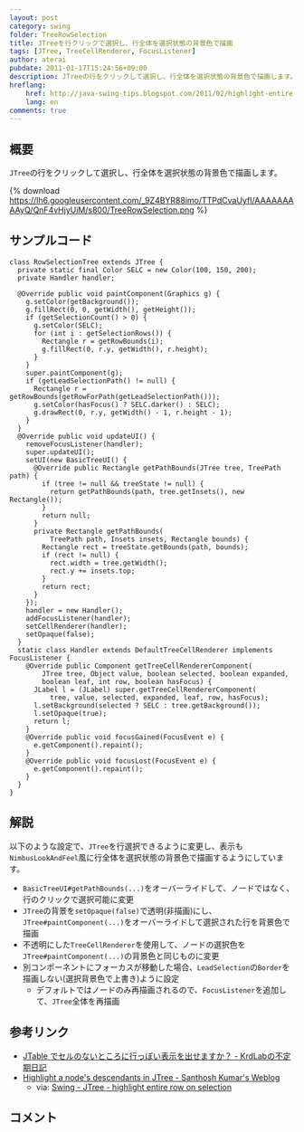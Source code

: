 ```yaml
---
layout: post
category: swing
folder: TreeRowSelection
title: JTreeを行クリックで選択し、行全体を選択状態の背景色で描画
tags: [JTree, TreeCellRenderer, FocusListener]
author: aterai
pubdate: 2011-01-17T15:24:56+09:00
description: JTreeの行をクリックして選択し、行全体を選択状態の背景色で描画します。
hreflang:
    href: http://java-swing-tips.blogspot.com/2011/02/highlight-entire-jtree-row-on-selection.html
    lang: en
comments: true
---
```

## 概要
`JTree`の行をクリックして選択し、行全体を選択状態の背景色で描画します。

{% download https://lh6.googleusercontent.com/_9Z4BYR88imo/TTPdCvaUyfI/AAAAAAAAAyQ/QnF4vHjyUiM/s800/TreeRowSelection.png %}

## サンプルコード
<pre class="prettyprint"><code>class RowSelectionTree extends JTree {
  private static final Color SELC = new Color(100, 150, 200);
  private Handler handler;

  @Override public void paintComponent(Graphics g) {
    g.setColor(getBackground());
    g.fillRect(0, 0, getWidth(), getHeight());
    if (getSelectionCount() &gt; 0) {
      g.setColor(SELC);
      for (int i : getSelectionRows()) {
        Rectangle r = getRowBounds(i);
        g.fillRect(0, r.y, getWidth(), r.height);
      }
    }
    super.paintComponent(g);
    if (getLeadSelectionPath() != null) {
      Rectangle r = getRowBounds(getRowForPath(getLeadSelectionPath()));
      g.setColor(hasFocus() ? SELC.darker() : SELC);
      g.drawRect(0, r.y, getWidth() - 1, r.height - 1);
    }
  }
  @Override public void updateUI() {
    removeFocusListener(handler);
    super.updateUI();
    setUI(new BasicTreeUI() {
      @Override public Rectangle getPathBounds(JTree tree, TreePath path) {
        if (tree != null &amp;&amp; treeState != null) {
          return getPathBounds(path, tree.getInsets(), new Rectangle());
        }
        return null;
      }
      private Rectangle getPathBounds(
          TreePath path, Insets insets, Rectangle bounds) {
        Rectangle rect = treeState.getBounds(path, bounds);
        if (rect != null) {
          rect.width = tree.getWidth();
          rect.y += insets.top;
        }
        return rect;
      }
    });
    handler = new Handler();
    addFocusListener(handler);
    setCellRenderer(handler);
    setOpaque(false);
  }
  static class Handler extends DefaultTreeCellRenderer implements FocusListener {
    @Override public Component getTreeCellRendererComponent(
        JTree tree, Object value, boolean selected, boolean expanded,
        boolean leaf, int row, boolean hasFocus) {
      JLabel l = (JLabel) super.getTreeCellRendererComponent(
          tree, value, selected, expanded, leaf, row, hasFocus);
      l.setBackground(selected ? SELC : tree.getBackground());
      l.setOpaque(true);
      return l;
    }
    @Override public void focusGained(FocusEvent e) {
      e.getComponent().repaint();
    }
    @Override public void focusLost(FocusEvent e) {
      e.getComponent().repaint();
    }
  }
}
</code></pre>

## 解説
以下のような設定で、`JTree`を行選択できるように変更し、表示も`NimbusLookAndFeel`風に行全体を選択状態の背景色で描画するようにしています。

- `BasicTreeUI#getPathBounds(...)`をオーバーライドして、ノードではなく、行のクリックで選択可能に変更
- `JTree`の背景を`setOpaque(false)`で透明(非描画)にし、`JTree#paintComponent(...)`をオーバーライドして選択された行を背景色で描画
- 不透明にした`TreeCellRenderer`を使用して、ノードの選択色を`JTree#paintComponent(...)`の背景色と同じものに変更
- 別コンポーネントにフォーカスが移動した場合、`LeadSelection`の`Border`を描画しない(選択背景色で上書き)ように設定
    - デフォルトではノードのみ再描画されるので、`FocusListener`を追加して、`JTree`全体を再描画

<!-- dummy comment line for breaking list -->

## 参考リンク
- [JTable でセルのないところに行っぽい表示を出せますか？ - KrdLabの不定期日記](http://d.hatena.ne.jp/KrdLab/20071209/1197143960)
- [Highlight a node's descendants in JTree - Santhosh Kumar's Weblog](http://jroller.com/santhosh/entry/highlight_a_node_s_descendants)
    - via: [Swing - JTree - highlight entire row on selection](https://community.oracle.com/thread/2160338)

<!-- dummy comment line for breaking list -->

## コメント
